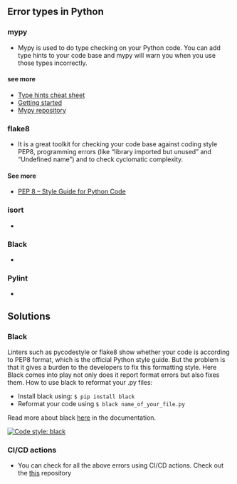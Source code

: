 ## Error types in Python

### mypy
- Mypy is used to do type checking on your Python code. You can add type hints to your code base and mypy will warn you when you use those types incorrectly.

#### see more
- [Type hints cheat sheet](https://mypy.readthedocs.io/en/stable/cheat_sheet_py3.html)
- [Getting started](https://mypy.readthedocs.io/en/stable/getting_started.html)
- [Mypy repository](https://github.com/python/mypy)

### flake8
- It is a great toolkit for checking your code base against coding style PEP8, programming errors (like “library imported but unused” and “Undefined name”) and to check cyclomatic complexity.

#### See more 
- [PEP 8 – Style Guide for Python Code](https://peps.python.org/pep-0008/)

### isort
- 
### Black
- 
### Pylint
- 

## Solutions 

### Black 
Linters such as pycodestyle or flake8 show whether your code is according to PEP8 format, which is the official Python style guide. But the problem is that it gives a burden to the developers to fix this formatting style. Here Black comes into play not only does it report format errors but also fixes them. How to use black to reformat your .py files: 
- Install black using: ```$ pip install black```
- Reformat your code using ```$ black name_of_your_file.py```

Read more about black [here](https://github.com/psf/black) in the documentation. 

[![Code style: black](https://img.shields.io/badge/code%20style-black-000000.svg)](https://github.com/psf/black)

### CI/CD actions
- You can check for all the above errors using CI/CD actions. Check out the [this](https://github.com/programmingwithalex/pylinter) repository


